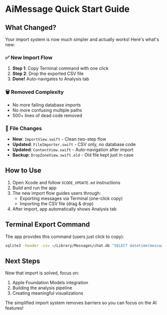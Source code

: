 # AiMessage Quick Start Guide

## What Changed?

Your import system is now much simpler and actually works! Here's what's new:

### ✅ New Import Flow
1. **Step 1**: Copy Terminal command with one click
2. **Step 2**: Drop the exported CSV file  
3. **Done!** Auto-navigates to Analysis tab

### 🗑️ Removed Complexity
- No more failing database imports
- No more confusing multiple paths
- 500+ lines of dead code removed

### 📁 File Changes
- **New**: `ImportView.swift` - Clean two-step flow
- **Updated**: `FileImporter.swift` - CSV only, no database code
- **Updated**: `ContentView.swift` - Auto-navigation after import
- **Backup**: `DropZoneView.swift.old` - Old file kept just in case

## How to Use

1. Open Xcode and follow `XCODE_UPDATE.md` instructions
2. Build and run the app
3. The new import flow guides users through:
   - Exporting messages via Terminal (one-click copy)
   - Importing the CSV file (drag & drop)
4. After import, app automatically shows Analysis tab

## Terminal Export Command

The app provides this command (users just click to copy):
```bash
sqlite3 -header -csv ~/Library/Messages/chat.db "SELECT datetime(message.date/1000000000 + strftime('%s', '2001-01-01'), 'unixepoch', 'localtime') as timestamp, message.text, CASE WHEN message.is_from_me = 1 THEN 'Me' ELSE COALESCE(handle.id, 'Unknown') END as sender, CASE WHEN message.is_from_me = 1 THEN 'true' ELSE 'false' END as isFromMe, 'direct' as chatIdentifier FROM message LEFT JOIN handle ON message.handle_id = handle.ROWID WHERE message.text IS NOT NULL AND message.text != '' ORDER BY message.date LIMIT 50000;" > ~/Downloads/messages.csv
```

## Next Steps

Now that import is solved, focus on:
1. Apple Foundation Models integration
2. Building the analysis pipeline
3. Creating meaningful visualizations

The simplified import system removes barriers so you can focus on the AI features!

